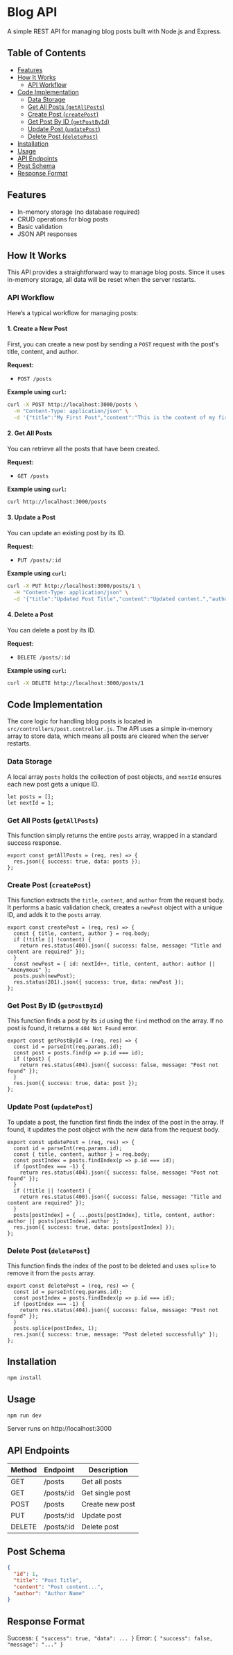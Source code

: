 # Blog API

A simple REST API for managing blog posts built with Node.js and Express.

## Table of Contents
- [Features](#features)
- [How It Works](#how-it-works)
  - [API Workflow](#api-workflow)
- [Code Implementation](#code-implementation)
  - [Data Storage](#data-storage)
  - [Get All Posts (`getAllPosts`)](#get-all-posts-getallposts)
  - [Create Post (`createPost`)](#create-post-createpost)
  - [Get Post By ID (`getPostById`)](#get-post-by-id-getpostbyid)
  - [Update Post (`updatePost`)](#update-post-updatepost)
  - [Delete Post (`deletePost`)](#delete-post-deletepost)
- [Installation](#installation)
- [Usage](#usage)
- [API Endpoints](#api-endpoints)
- [Post Schema](#post-schema)
- [Response Format](#response-format)

## Features
- In-memory storage (no database required)
- CRUD operations for blog posts
- Basic validation
- JSON API responses

## How It Works

This API provides a straightforward way to manage blog posts. Since it uses in-memory storage, all data will be reset when the server restarts.

### API Workflow

Here’s a typical workflow for managing posts:

#### 1. Create a New Post

First, you can create a new post by sending a `POST` request with the post's title, content, and author.

**Request:**
- `POST /posts`

**Example using `curl`:**
```bash
curl -X POST http://localhost:3000/posts \
  -H "Content-Type: application/json" \
  -d '{"title":"My First Post","content":"This is the content of my first post.","author":"John Doe"}'
```

#### 2. Get All Posts

You can retrieve all the posts that have been created.

**Request:**
- `GET /posts`

**Example using `curl`:**
```bash
curl http://localhost:3000/posts
```

#### 3. Update a Post

You can update an existing post by its ID.

**Request:**
- `PUT /posts/:id`

**Example using `curl`:**
```bash
curl -X PUT http://localhost:3000/posts/1 \
  -H "Content-Type: application/json" \
  -d '{"title":"Updated Post Title","content":"Updated content.","author":"John Doe"}'
```

#### 4. Delete a Post

You can delete a post by its ID.

**Request:**
- `DELETE /posts/:id`

**Example using `curl`:**
```bash
curl -X DELETE http://localhost:3000/posts/1
```

## Code Implementation

The core logic for handling blog posts is located in `src/controllers/post.controller.js`. The API uses a simple in-memory array to store data, which means all posts are cleared when the server restarts.

### Data Storage
A local array `posts` holds the collection of post objects, and `nextId` ensures each new post gets a unique ID.
```D:/express-api-collection/blog-api/src/controllers/post.controller.js#L1-2
let posts = [];
let nextId = 1;
```

### Get All Posts (`getAllPosts`)
This function simply returns the entire `posts` array, wrapped in a standard success response.
```D:/express-api-collection/blog-api/src/controllers/post.controller.js#L4-6
export const getAllPosts = (req, res) => {
  res.json({ success: true, data: posts });
};
```

### Create Post (`createPost`)
This function extracts the `title`, `content`, and `author` from the request body. It performs a basic validation check, creates a `newPost` object with a unique ID, and adds it to the `posts` array.
```D:/express-api-collection/blog-api/src/controllers/post.controller.js#L16-24
export const createPost = (req, res) => {
  const { title, content, author } = req.body;
  if (!title || !content) {
    return res.status(400).json({ success: false, message: "Title and content are required" });
  }
  const newPost = { id: nextId++, title, content, author: author || "Anonymous" };
  posts.push(newPost);
  res.status(201).json({ success: true, data: newPost });
};
```

### Get Post By ID (`getPostById`)
This function finds a post by its `id` using the `find` method on the array. If no post is found, it returns a `404 Not Found` error.
```D:/express-api-collection/blog-api/src/controllers/post.controller.js#L8-14
export const getPostById = (req, res) => {
  const id = parseInt(req.params.id);
  const post = posts.find(p => p.id === id);
  if (!post) {
    return res.status(404).json({ success: false, message: "Post not found" });
  }
  res.json({ success: true, data: post });
};
```

### Update Post (`updatePost`)
To update a post, the function first finds the index of the post in the array. If found, it updates the post object with the new data from the request body.
```D:/express-api-collection/blog-api/src/controllers/post.controller.js#L26-37
export const updatePost = (req, res) => {
  const id = parseInt(req.params.id);
  const { title, content, author } = req.body;
  const postIndex = posts.findIndex(p => p.id === id);
  if (postIndex === -1) {
    return res.status(404).json({ success: false, message: "Post not found" });
  }
  if (!title || !content) {
    return res.status(400).json({ success: false, message: "Title and content are required" });
  }
  posts[postIndex] = { ...posts[postIndex], title, content, author: author || posts[postIndex].author };
  res.json({ success: true, data: posts[postIndex] });
};
```

### Delete Post (`deletePost`)
This function finds the index of the post to be deleted and uses `splice` to remove it from the `posts` array.
```D:/express-api-collection/blog-api/src/controllers/post.controller.js#L39-46
export const deletePost = (req, res) => {
  const id = parseInt(req.params.id);
  const postIndex = posts.findIndex(p => p.id === id);
  if (postIndex === -1) {
    return res.status(404).json({ success: false, message: "Post not found" });
  }
  posts.splice(postIndex, 1);
  res.json({ success: true, message: "Post deleted successfully" });
};
```

## Installation
```bash
npm install
```

## Usage
```bash
npm run dev
```

Server runs on http://localhost:3000

## API Endpoints

| Method | Endpoint | Description |
|--------|----------|-------------|
| GET | /posts | Get all posts |
| GET | /posts/:id | Get single post |
| POST | /posts | Create new post |
| PUT | /posts/:id | Update post |
| DELETE | /posts/:id | Delete post |

## Post Schema
```json
{
  "id": 1,
  "title": "Post Title",
  "content": "Post content...",
  "author": "Author Name"
}
```

## Response Format
Success: `{ "success": true, "data": ... }`
Error: `{ "success": false, "message": "..." }`
